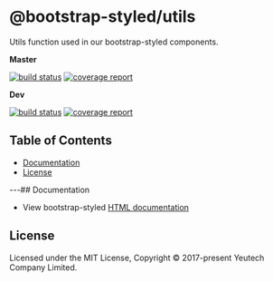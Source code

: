 # @bootstrap-styled/utils

Utils function used in our bootstrap-styled components.

**Master**

[![build status](https://module.kopaxgroup.com/bootstrap-styled/utils/badges/master/build.svg)](https://module.kopaxgroup.com/bootstrap-styled/bootstrap-styled-utils/commits/master)
[![coverage report](https://module.kopaxgroup.com/bootstrap-styled/utils/badges/master/coverage.svg)](https://module.kopaxgroup.com/bootstrap-styled/bootstrap-styled-utils/commits/master)

**Dev**

[![build status](https://module.kopaxgroup.com/bootstrap-styled/utils/badges/dev/build.svg)](https://module.kopaxgroup.com/bootstrap-styled/bootstrap-styled-utils/commits/dev)
[![coverage report](https://module.kopaxgroup.com/bootstrap-styled/utils/badges/dev/coverage.svg)](https://module.kopaxgroup.com/bootstrap-styled/bootstrap-styled-utils/commits/dev)

## Table of Contents

  - [Documentation](#documentation)
  - [License](#license)

---## Documentation

  - View bootstrap-styled [HTML documentation](https://bootstrap-styled.yeutech.com)

## License

Licensed under the MIT License, Copyright © 2017-present Yeutech Company Limited.

